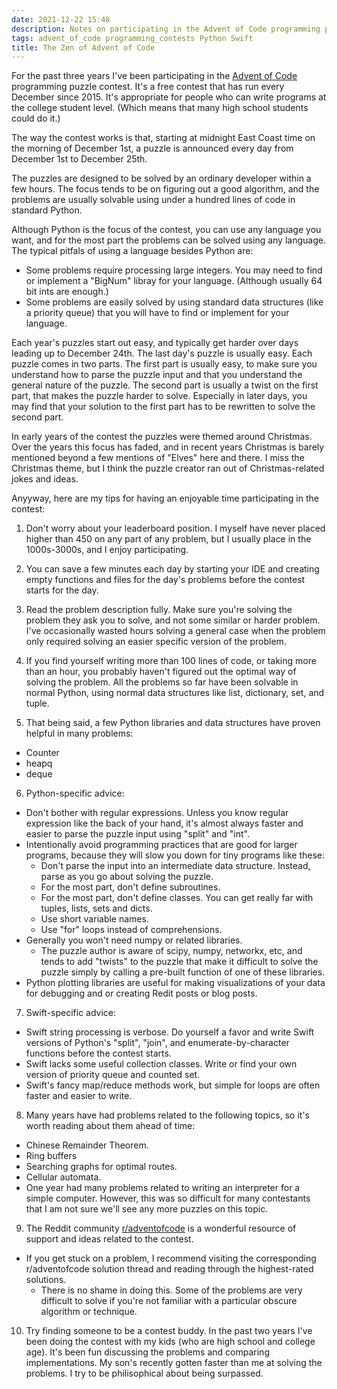 ```yaml
---
date: 2021-12-22 15:48
description: Notes on participating in the Advent of Code programming puzzle contest.
tags: advent_of_code programming_contests Python Swift
title: The Zen of Advent of Code
---
```

For the past three years I've been participating in the [Advent of Code](https://adventofcode.com/) programming puzzle contest. It's a free contest that
has run every December since 2015. It's appropriate for people who can write programs at the college student level. (Which means that many high school
students could do it.)

The way the contest works is that, starting at midnight East Coast time on the morning of December 1st, a puzzle is announced every day from December 1st to
December 25th.

The puzzles are designed to be solved by an ordinary developer within a few hours. The focus tends to be on figuring out a good algorithm, and the problems are
usually solvable using under a hundred lines of code in standard Python.

Although Python is the focus of the contest, you can use any language you want, and for the most part the problems can be solved using any language. The
typical pitfals of using a language besides Python are:

+ Some problems require processing large integers. You may need to find or implement a "BigNum" libray for your language. (Although usually 64 bit ints are enough.)
+ Some problems are easily solved by using standard data structures (like a priority queue) that you will have to find or implement for your language.

Each year's puzzles start out easy, and typically get harder over days leading up to December 24th. The last day's puzzle is usually easy. Each puzzle comes in
two parts. The first part is usually easy, to make sure you understand how to parse the puzzle input and that you understand the general nature of the puzzle. The
second part is usually a twist on the first part, that makes the puzzle harder to solve. Especially in later days, you may find that your solution to the first
part has to be rewritten to solve the second part.

In early years of the contest the puzzles were themed around Christmas. Over the years this focus has faded, and in recent years Christmas is barely mentioned
beyond a few mentions of "Elves" here and there. I miss the Christmas theme, but I think the puzzle creator ran out of Christmas-related jokes and ideas.

Anyyway, here are my tips for having an enjoyable time participating in the contest:

1. Don't worry about your leaderboard position. I myself have never placed higher than 450 on any part of any problem, but I usually place in the 1000s-3000s,
   and I enjoy participating.

2. You can save a few minutes each day by starting your IDE and creating empty functions and files for the day's problems before the contest starts for the day.

3. Read the problem description fully. Make sure you're solving the problem they ask you to solve, and not some similar or harder problem. I've
   occasionally wasted hours solving a general case when the problem only required solving an easier specific version of the problem.

4. If you find yourself writing more than 100 lines of code, or taking more than an hour, you probably haven't figured out the optimal way of
   solving the problem. All the problems so far have been solvable in normal Python, using normal data structures like list, dictionary, set, and tuple.

5. That being said, a few Python libraries and data structures have proven helpful in many problems:

  + Counter
  + heapq
  + deque

6. Python-specific advice:

  + Don't bother with regular expressions. Unless you know regular expression like the back of your hand, it's almost always faster and easier to parse the
    puzzle input using "split" and "int".
  + Intentionally avoid programming practices that are good for larger programs, because they will slow you down for tiny programs like these:
      - Don't parse the input into an intermediate data structure. Instead, parse as you go about solving the puzzle.
      - For the most part, don't define subroutines.
      - For the most part, don't define classes. You can get really far with tuples, lists, sets and dicts.
      - Use short variable names.
      - Use "for" loops instead of comprehensions.
  + Generally you won't need numpy or related libraries.
     - The puzzle author is aware of scipy, numpy, networkx, etc, and tends to add "twists" to the puzzle that make it difficult to solve the puzzle simply by
       calling a pre-built function of one of these libraries.
  + Python plotting libraries are useful for making visualizations of your data for debugging and or creating Redit posts or blog posts.

7. Swift-specific advice:

  - Swift string processing is verbose. Do yourself a favor and write Swift versions of Python's "split", "join", and enumerate-by-character functions before the
    contest starts.
  - Swift lacks some useful collection classes. Write or find your own version of priority queue and counted set.
  - Swift's fancy map/reduce methods work, but simple for loops are often faster and easier to write.

8. Many years have had problems related to the following topics, so it's worth reading about them ahead of time:
  + Chinese Remainder Theorem.
  + Ring buffers
  + Searching graphs for optimal routes.
  + Cellular automata.
  + One year had many problems related to writing an interpreter for a simple computer. However, this was so difficult for many contestants that I am not sure
    we'll see any more puzzles on this topic. 

9. The Reddit community [r/adventofcode](https://www.reddit.com/r/adventofcode/) is a wonderful resource of support and ideas related to the contest.

  - If you get stuck on a problem, I recommend visiting the corresponding r/adventofcode solution thread and reading through the highest-rated solutions.
     - There is no shame in doing this. Some of the problems are very difficult to solve if you're not familiar with a particular obscure algorithm or technique.

10. Try finding someone to be a contest buddy. In the past two years I've been doing the contest with my kids (who are high school and college age).
    It's been fun discussing the problems and comparing implementations. My son's recently gotten faster than me at solving the problems. I try to be
    philisophical about being surpassed.

